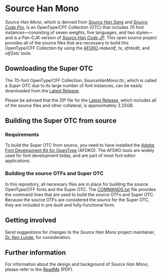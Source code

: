 # Source Han Mono

*Source Han Mono*, which is derived from [*Source Han Sans*](https://github.com/adobe-fonts/source-han-sans/) and [*Source Code Pro*](https://github.com/adobe-fonts/source-code-pro/), is an OpenType/CFF Collection (OTC) that includes 70 font instances&mdash;consisting of seven weights, five languages, and two styles&mdash;and is a Pan-CJK version of [*Source Han Code JP*](https://github.com/adobe-fonts/source-han-code-jp/). This open source project provides all of the source files that are necessary to build this OpenType/CFF Collection by using the [AFDKO](https://github.com/adobe-type-tools/afdko/) *makeotf*, *tx*, *sfntedit*, and *otf2otc* tools.

## Downloading the Super OTC

The 70-font OpenType/CFF Collection, *SourceHanMono.ttc*, which is called a *Super OTC* due to its large number of font instances, can be easily downloaded from the [Latest Release](../../releases/latest/).

Please be advised that the ZIP file for the [Latest Release](../../releases/latest/), which includes all of the source files and other collateral, is approximately 3.25GB.

## Building the Super OTC from source

### Requirements

To build the Super OTC from source, you need to have installed the [Adobe Font Development Kit for OpenType](https://github.com/adobe-type-tools/afdko/) (AFDKO). The AFDKO tools are widely used for font development today, and are part of most font editor applications.

### Building the source OTFs and Super OTC

In this repository, all necessary files are in place for building the source OpenType/CFF fonts and the Super OTC. The [COMMANDS.txt](COMMANDS.txt) file provides the command lines that are used to build the source OTFs and Super OTC. Because the source OTFs are considered the *source* for the Super OTC, they are included in pre-built and fully-functional form.

## Getting involved

Send suggestions for changes to the *Source Han Mono* project maintainer, [Dr. Ken Lunde](mailto:lunde@adobe.com?subject=[GitHub]%20Source%20Han%20Mono), for consideration.

## Further information

For information about the design and background of *Source Han Mono*, please refer to the [ReadMe](https://github.com/adobe-fonts/source-han-mono/raw/master/SourceHanMonoReadMe.pdf) (PDF).
